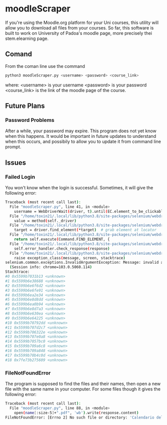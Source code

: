 # moodleScraper
If you're using the Moodle.org platform for your Uni courses, this utility will allow you to download 
all files from your courses. So far, this software is built to work on University of Padoa's moodle page,
more precisely thei stem.elearning page.

## Comand
From the coman line use the command
```bash
python3 moodleScraper.py <username> <password> <course_link>
```
where: 
\<username\> is your username
\<password\> is your password
\<course_link\> is the link of the moodle page of the course. 

## Future Plans
### Password Problems
After a while, your password may expire. This program does not yet know when this happens. It would be 
important in future updates to understand when this occurs, and possibily to allow you to update it from 
command line prompt.

## Issues
### Failed Login
You won't know when the login is successful. Sometimes, it will give the following error:
```bash
Traceback (most recent call last):
  File "moodleScraper.py", line 41, in <module>
    username = WebDriverWait(driver, t).until(EC.element_to_be_clickable(
  File "/home/toxin21/.local/lib/python3.8/site-packages/selenium/webdriver/support/wait.py", line 78, in until
    value = method(self._driver)
  File "/home/toxin21/.local/lib/python3.8/site-packages/selenium/webdriver/support/expected_conditions.py", line 326, in _predicate
    target = driver.find_element(*target)  # grab element at locator
  File "/home/toxin21/.local/lib/python3.8/site-packages/selenium/webdriver/remote/webdriver.py", line 1248, in find_element
    return self.execute(Command.FIND_ELEMENT, {
  File "/home/toxin21/.local/lib/python3.8/site-packages/selenium/webdriver/remote/webdriver.py", line 425, in execute
    self.error_handler.check_response(response)
  File "/home/toxin21/.local/lib/python3.8/site-packages/selenium/webdriver/remote/errorhandler.py", line 247, in check_response
    raise exception_class(message, screen, stacktrace)
selenium.common.exceptions.InvalidArgumentException: Message: invalid argument: invalid locator
  (Session info: chrome=103.0.5060.114)
Stacktrace:
#0 0x5599b7031b13 <unknown>
#1 0x5599b6e38688 <unknown>
#2 0x5599b6e6f6d2 <unknown>
#3 0x5599b6e6fe91 <unknown>
#4 0x5599b6ea2e34 <unknown>
#5 0x5599b6e8d8dd <unknown>
#6 0x5599b6ea0b94 <unknown>
#7 0x5599b6e8d7a3 <unknown>
#8 0x5599b6e630ea <unknown>
#9 0x5599b6e64225 <unknown>
#10 0x5599b70792dd <unknown>
#11 0x5599b707d2c7 <unknown>
#12 0x5599b706322e <unknown>
#13 0x5599b707e0a8 <unknown>
#14 0x5599b7057bc0 <unknown>
#15 0x5599b709a6c8 <unknown>
#16 0x5599b709a848 <unknown>
#17 0x5599b70b4c0d <unknown>
#18 0x7fe73b275609 <unknown>
```

### FileNotFoundError
The program is supposed to find the files and their names, then open a new file with the same name in your computer. For some files though it gives the following error:
```bash
Traceback (most recent call last):
  File "moodleScraper.py", line 88, in <module>
    open(name[:size-5]+".pdf", 'wb').write(response.content)
FileNotFoundError: [Errno 2] No such file or directory: 'Calendario delle lezioni (modificato il 24/10/2022).pdf'
```
